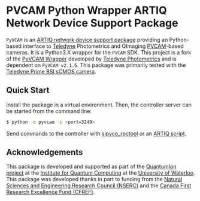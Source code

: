 # PVCAM Python Wrapper ARTIQ Network Device Support Package

`PyVCAM` is an [ARTIQ network device support package](https://m-labs.hk/artiq/manual/developing_a_ndsp.html) providing an Python-based interface to [Teledyne](https://www.teledynevisionsolutions.com/en-CA) Photometrics and QImaging [PVCAM](https://www.photometrics.com/support/download/pvcam/request/3-3-1-3-64-bit)-based cameras.
It is a Python3.X wrapper for the `PVCAM` SDK. This project is a fork of the [PyVCAM Wrapper](https://github.com/Photometrics/PyVCAM) developed by [Teledyne Photometrics](https://github.com/Photometrics) and is dependent on `PyVCAM v2.1.5`.
This package was primarily tested with the [Teledyne Prime BSI sCMOS camera](https://www.teledynevisionsolutions.com/products/prime-bsi/?segment=tvs&vertical=tvs%20-%20photometrics).

## Quick Start

<!-- A [Docker container](https://www.docker.com/) tested on [Ubuntu 22.04 LTS Linux x86_64 architecture](https://www.releases.ubuntu.com/22.04/) can quickly start the controller application:
```sh
$ pip install git+https://github.com/quantumion/PyVCAM.git
$ cd lumibird falcon controller
$ docker compose build && docker compose up -d
```
-->

Install the package in a virtual environment.
Then, the controller server can be started from the command line:
```sh
$ python -m pyvcam -p <port=3249>
```

Send commands to the controller with [sipyco_rpctool](https://m-labs.hk/artiq/sipyco-manual/index.html#remote-procedure-call-tool) or an [ARTIQ script](https://m-labs.hk/artiq/manual/index.html).

## Acknowledgements
This package is developed and supported as part of the [QuantumIon project](https://tqt.uwaterloo.ca/project-details/quantumion-an-open-access-quantum-computing-platform/) at the [Institute for Quantum Computing](https://uwaterloo.ca/institute-for-quantum-computing/[) at the [University of Waterloo](https://uwaterloo.ca/).
This package was developed thanks in part to funding from the [Natural Sciences and Engineering Research Council (NSERC)](https://www.nserc-crsng.gc.ca/index_eng.asp) and the [Canada First Research Excellence Fund (CFREF)](https://www.cfref-apogee.gc.ca/home-accueil-eng.aspx).
